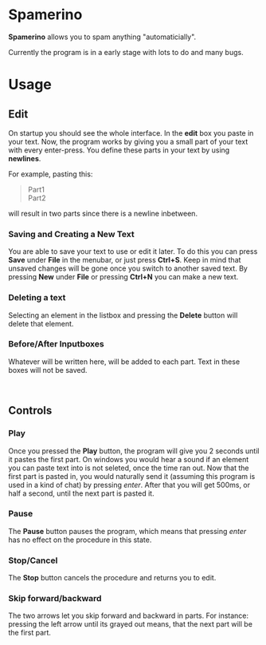 # Spamerino
__Spamerino__ allows you to spam anything "automaticially". 

Currently the program is in a early stage with lots to do and many bugs.

# Usage

## Edit

On startup you should see the whole interface. In the __edit__ box you paste in your text. Now, the program works by giving you a small part of your text with every enter-press. You define these parts in your text by using __newlines__. 

For example, pasting this: 

>Part1 <br>
>Part2 

will result in two parts since there is a newline inbetween.


### Saving and Creating a New Text

You are able to save your text to use or edit it later. To do this you can press __Save__ under __File__ in the menubar, or just press __Ctrl+S__. Keep in mind that unsaved changes will be gone once you switch to another saved text.
By pressing __New__ under __File__ or pressing __Ctrl+N__ you can make a new text. 


### Deleting a text

Selecting an element in the listbox and pressing the __Delete__ button will delete that element.


### Before/After Inputboxes

Whatever will be written here, will be added to each part. Text in these boxes will not be saved.

<br>

## Controls

### Play 
Once you pressed the __Play__ button, the program will give you 2 seconds until it pastes the first part. On windows you would hear a sound if an element you can paste text into is not seleted, once the time ran out.
Now that the first part is pasted in, you would naturally send it (assuming this program is used in a kind of chat) by pressing _enter_. After that you will get 500ms, or half a second, until the next part is pasted it.
<br>

### Pause
The __Pause__ button pauses the program, which means that pressing _enter_ has no effect on the procedure in this state. 
<br>

### Stop/Cancel
The __Stop__ button cancels the procedure and returns you to edit.
<br>

### Skip forward/backward
The two arrows let you skip forward and backward in parts. For instance: pressing the left arrow until its grayed out means, that the next part will be the first part. 

